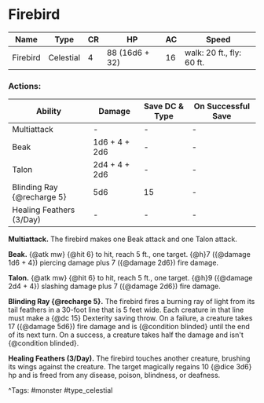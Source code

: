 # Firebird

| Name | Type | CR | HP | AC | Speed |
|------|------|----|----|----|-------|
| Firebird | Celestial | 4 | 88 (16d6 + 32) | 16 | walk: 20 ft., fly: 60 ft. |

### Actions:

| Ability | Damage | Save DC & Type | On Successful Save |
|---------|--------|----------------|--------------------|
| Multiattack | - | - | - |
| Beak | 1d6 + 4 + 2d6 | - | - |
| Talon | 2d4 + 4 + 2d6 | - | - |
| Blinding Ray {@recharge 5} | 5d6 | 15 | - |
| Healing Feathers (3/Day) | - | - | - |


**Multiattack.** The firebird makes one Beak attack and one Talon attack.

**Beak.** {@atk mw} {@hit 6} to hit, reach 5 ft., one target. {@h}7 ({@damage 1d6 + 4}) piercing damage plus 7 ({@damage 2d6}) fire damage.

**Talon.** {@atk mw} {@hit 6} to hit, reach 5 ft., one target. {@h}9 ({@damage 2d4 + 4}) slashing damage plus 7 ({@damage 2d6}) fire damage.

**Blinding Ray {@recharge 5}.** The firebird fires a burning ray of light from its tail feathers in a 30-foot line that is 5 feet wide. Each creature in that line must make a {@dc 15} Dexterity saving throw. On a failure, a creature takes 17 ({@damage 5d6}) fire damage and is {@condition blinded} until the end of its next turn. On a success, a creature takes half the damage and isn't {@condition blinded}.

**Healing Feathers (3/Day).** The firebird touches another creature, brushing its wings against the creature. The target magically regains 10 {@dice 3d6} hp and is freed from any disease, poison, blindness, or deafness.

^Tags: #monster #type_celestial